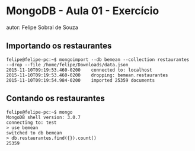 # MongoDB - Aula 01 - Exercício
autor: Felipe Sobral de Souza

## Importando os restaurantes
	felipe@felipe-pc:~$ mongoimport --db bemean --collection restaurantes --drop --file /home/felipe/Downloads/data.json
	2015-11-10T09:19:53.460-0200	connected to: localhost
	2015-11-10T09:19:53.460-0200	dropping: bemean.restaurantes
	2015-11-10T09:19:54.984-0200	imported 25359 documents

## Contando os restaurantes

	felipe@felipe-pc:~$ mongo
	MongoDB shell version: 3.0.7
	connecting to: test
	> use bemean
	switched to db bemean
	> db.restaurantes.find({}).count()
	25359
